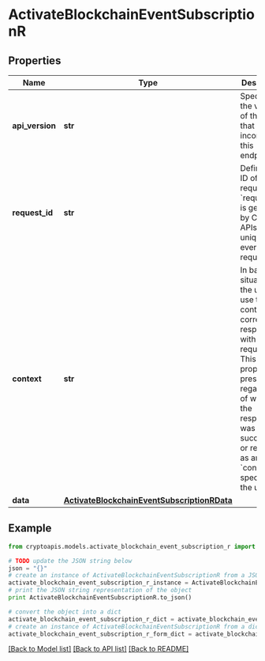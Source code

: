 # ActivateBlockchainEventSubscriptionR


## Properties
Name | Type | Description | Notes
------------ | ------------- | ------------- | -------------
**api_version** | **str** | Specifies the version of the API that incorporates this endpoint. | 
**request_id** | **str** | Defines the ID of the request. The &#x60;requestId&#x60; is generated by Crypto APIs and it&#39;s unique for every request. | 
**context** | **str** | In batch situations the user can use the context to correlate responses with requests. This property is present regardless of whether the response was successful or returned as an error. &#x60;context&#x60; is specified by the user. | [optional] 
**data** | [**ActivateBlockchainEventSubscriptionRData**](ActivateBlockchainEventSubscriptionRData.md) |  | 

## Example

```python
from cryptoapis.models.activate_blockchain_event_subscription_r import ActivateBlockchainEventSubscriptionR

# TODO update the JSON string below
json = "{}"
# create an instance of ActivateBlockchainEventSubscriptionR from a JSON string
activate_blockchain_event_subscription_r_instance = ActivateBlockchainEventSubscriptionR.from_json(json)
# print the JSON string representation of the object
print ActivateBlockchainEventSubscriptionR.to_json()

# convert the object into a dict
activate_blockchain_event_subscription_r_dict = activate_blockchain_event_subscription_r_instance.to_dict()
# create an instance of ActivateBlockchainEventSubscriptionR from a dict
activate_blockchain_event_subscription_r_form_dict = activate_blockchain_event_subscription_r.from_dict(activate_blockchain_event_subscription_r_dict)
```
[[Back to Model list]](../README.md#documentation-for-models) [[Back to API list]](../README.md#documentation-for-api-endpoints) [[Back to README]](../README.md)



